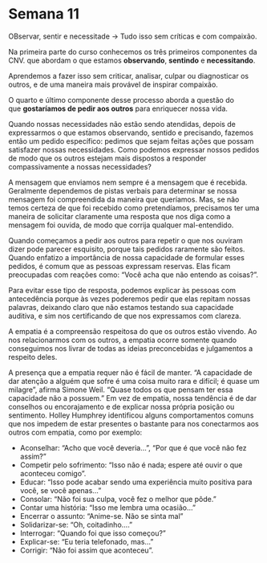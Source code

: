 # Semana 11

OBservar, sentir e necessitade → Tudo isso sem críticas e com compaixão.

Na primeira parte do curso conhecemos os três primeiros componentes da CNV. que abordam o que estamos **observando**, **sentindo** e **necessitando**.

Aprendemos a fazer isso sem criticar, analisar, culpar ou diagnosticar os outros, e de uma maneira mais provável de inspirar compaixão.

O quarto e último componente desse processo aborda a questão do que **gostaríamos de pedir aos outros** para enriquecer nossa vida.

Quando nossas necessidades não estão sendo atendidas, depois de expressarmos o que estamos observando, sentido e precisando, fazemos então um pedido específico: pedimos que sejam feitas ações que possam satisfazer nossas necessidades. Como podemos expressar nossos pedidos de modo que os outros estejam mais dispostos a responder compassivamente a nossas necessidades?

A mensagem que enviamos nem sempre é a mensagem que é recebida. Geralmente dependemos de pistas verbais para determinar se nossa mensagem foi compreendida da maneira que queríamos. Mas, se não temos certeza de que foi recebido como pretendíamos, precisamos ter uma maneira de solicitar claramente uma resposta que nos diga como a mensagem foi ouvida, de modo que corrija qualquer mal-entendido.

Quando começamos a pedir aos outros para repetir o que nos ouviram dizer pode parecer esquisito, porque tais pedidos raramente são feitos. Quando enfatizo a importância de nossa capacidade de formular esses pedidos, é comum que as pessoas expressam reservas. Elas ficam preocupadas com reações como: “Você acha que não entendo as coisas?”.

Para evitar esse tipo de resposta, podemos explicar às pessoas com antecedência porque às vezes poderemos pedir que elas repitam nossas palavras, deixando claro que não estamos testando sua capacidade auditiva, e sim nos certificando de que nos expressamos com clareza.

A empatia é a compreensão respeitosa do que os outros estão vivendo. Ao nos relacionarmos com os outros, a empatia ocorre somente quando conseguimos nos livrar de todas as ideias preconcebidas e julgamentos a respeito deles.

A presença que a empatia requer não é fácil de manter. “A capacidade de dar atenção a alguém que sofre é uma coisa muito rara e difícil; é quase um milagre”, afirma Simone Weil. “Quase todos os que pensam ter essa capacidade não a possuem.” Em vez de empatia, nossa tendência é de dar conselhos ou encorajamento e de explicar nossa própria posição ou sentimento. Holley Humphrey identificou alguns comportamentos comuns que nos impedem de estar presentes o bastante para nos conectarmos aos outros com empatia, como por exemplo:

- Aconselhar: “Acho que você deveria…”, “Por que é que você não fez assim?”
- Competir pelo sofrimento: “Isso não é nada; espere até ouvir o que aconteceu comigo”.
- Educar: “Isso pode acabar sendo uma experiência muito positiva para você, se você apenas…”
- Consolar: “Não foi sua culpa, você fez o melhor que pôde.”
- Contar uma história: “Isso me lembra uma ocasião…”
- Encerrar o assunto: “Anime-se. Não se sinta mal”
- Solidarizar-se: “Oh, coitadinho….”
- Interrogar: “Quando foi que isso começou?”
- Explicar-se: “Eu teria telefonado, mas…”
- Corrigir: “Não foi assim que aconteceu”.
